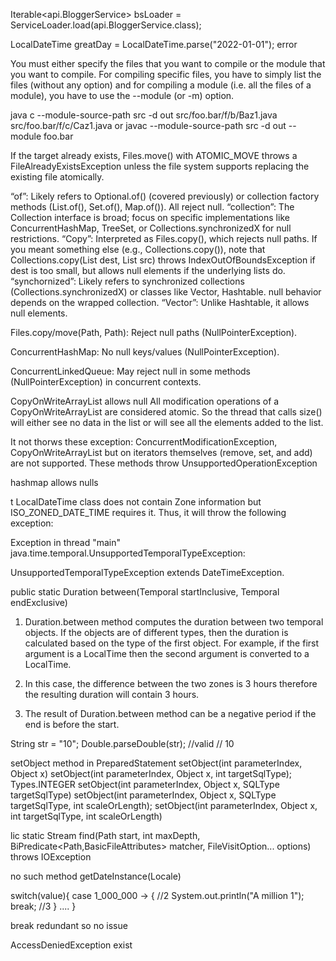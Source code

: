 

Iterable<api.BloggerService> bsLoader = ServiceLoader.load(api.BloggerService.class);




LocalDateTime greatDay = LocalDateTime.parse("2022-01-01");
error


You must either specify the files that you want to compile or the module that you want to compile.
For compiling specific files, you have to simply list the files (without any option) and for compiling a module (i.e. all the files of a module), you have to use the --module (or -m) option.

java    c --module-source-path src -d out src/foo.bar/f/b/Baz1.java src/foo.bar/f/c/Caz1.java
or
javac --module-source-path src -d out --module foo.bar 




If the target already exists, Files.move() with ATOMIC_MOVE throws a FileAlreadyExistsException unless the file system supports replacing the existing file atomically.









“of”: Likely refers to Optional.of() (covered previously) or collection factory methods (List.of(), Set.of(), Map.of()). All reject null.
“collection”: The Collection interface is broad; focus on specific implementations like ConcurrentHashMap, TreeSet, or Collections.synchronizedX for null restrictions.
“Copy”: Interpreted as Files.copy(), which rejects null paths. If you meant something else (e.g., Collections.copy()), note that Collections.copy(List dest, List src) throws IndexOutOfBoundsException if dest is too small, but allows null elements if the underlying lists do.
“synchornized”: Likely refers to synchronized collections (Collections.synchronizedX) or classes like Vector, Hashtable. null behavior depends on the wrapped collection.
“Vector”: Unlike Hashtable, it allows null elements.


Files.copy/move(Path, Path): Reject null paths (NullPointerException).


ConcurrentHashMap: No null keys/values (NullPointerException).


ConcurrentLinkedQueue: May reject null in some methods (NullPointerException) in concurrent contexts.


CopyOnWriteArrayList allows null
All modification operations of a CopyOnWriteArrayList are considered atomic. So the thread that calls size() will either see no data in the list or will see all the elements added to the list.

It not thorws these exception: ConcurrentModificationException, CopyOnWriteArrayList but on  iterators themselves (remove, set, and add) are not supported. These methods throw UnsupportedOperationException


hashmap allows nulls




t LocalDateTime class does not contain Zone information but ISO_ZONED_DATE_TIME requires it. Thus, it will throw the following exception:

Exception in thread "main" java.time.temporal.UnsupportedTemporalTypeException:


 UnsupportedTemporalTypeException extends DateTimeException.





public static Duration between(Temporal startInclusive, Temporal endExclusive)

1. Duration.between method computes the duration between two temporal objects.  If the objects are of different types, then the duration is calculated based on the type of the first object. For example, if the first argument is a LocalTime then the second argument is converted to a LocalTime.

2. In this case, the difference between the two zones is 3 hours therefore the resulting duration will contain 3 hours.

3. The result of Duration.between method can be a negative period if the end is before the start.




  String str = "10";
Double.parseDouble(str); //valid // 10


setObject method in PreparedStatement
setObject(int parameterIndex, Object x)
setObject(int parameterIndex, Object x, int targetSqlType); Types.INTEGER
setObject(int parameterIndex, Object x, SQLType targetSqlType)
setObject(int parameterIndex, Object x, SQLType targetSqlType, int scaleOrLength);
setObject(int parameterIndex, Object x, int targetSqlType, int scaleOrLength)


lic static Stream<Path> find(Path start, int maxDepth,
      BiPredicate<Path,BasicFileAttributes> matcher,
      FileVisitOption... options) throws IOException



no such method getDateInstance(Locale)



switch(value){
    case 1_000_000 -> {  //2
        System.out.println("A million 1");
        break; //3
    }
   ....
}

break redundant so no issue




AccessDeniedException exist

